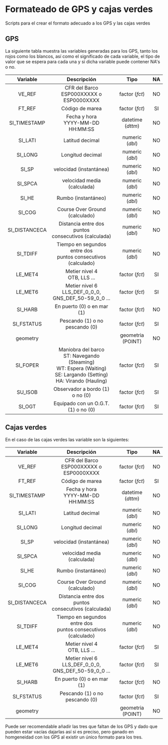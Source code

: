 # Formateado de GPS y cajas verdes
Scripts para el crear el formato adecuado a los GPS y las cajas verdes
## GPS
La siguiente tabla muestra las variables generadas para los GPS, tanto los rojos como los blancos, así como el significado de cada variable, el tipo de valor que se espera para cada una y si dicha variable puede contener NA's o no.

| Variable |Descripción| Tipo | NA |
|:--------:|:----:|:--:|:--:|
|VE_REF|CFR del Barco<br>ESP000XXXXX o ESP0000XXXX|factor (*fct*)|NO|
|FT_REF|Código de marea|factor (*fct*)|SI|
|SI_TIMESTAMP|Fecha y hora <br> YYYY-MM-DD HH:MM:SS|datetime (*dttm*)|NO|
|SI_LATI|Latitud decimal|numeric (*dbl*)|NO|
|SI_LONG|Longitud decimal|numeric (*dbl*)|NO|
|SI_SP|velocidad (instantánea)|numeric (*dbl*)|NO|
|SI_SPCA|velocidad media (calculada)|numeric (*dbl*)|NO|
|SI_HE|Rumbo (instantáneo)|numeric (*dbl*)|NO|
|SI_COG|Course Over Ground (calculado)|numeric (*dbl*)|NO|
|SI_DISTANCECA|Distancia entre dos puntos <br> consecutivos (calculada)|numeric (*dbl*)|NO|
|SI_TDIFF|Tiempo en segundos entre dos<br>puntos consecutivos (calculado)|numeric (*dbl*)|NO|
|LE_MET4|Metier nivel 4<br>OTB, LLS ...|factor (*fct*)|SI|
|LE_MET6|Metier nivel 6<br>LLS_DEF_0_0_0, GNS_DEF_50-59_0_0 ...|factor (*fct*)|SI|
|SI_HARB|En puerto (0) o en mar (1)| factor (*fct*)|NO|
|SI_FSTATUS|Pescando (1) o no pescando (0)|factor (*fct*)|SI|
|geometry||geometria (POINT)|NO|
|SI_FOPER|Maniobra del barco<br>ST: Navegando (Steaming)<br>WT: Espera (Waiting)<br>SE: Largando (Setting)<br>HA: Virando (Hauling)|factor (*fct*)|SI|
|SU_ISOB|Observador a bordo (1) o no (0)|factor (*fct*)|SI|
|SI_OGT|Equipado con un O.G.T. (1) o no (0)|factor (*fct*)|SI|

## Cajas verdes
En el caso de las cajas verdes las variable son la siguientes:

| Variable |Descripción| Tipo | NA |
|:--------:|:----:|:--:|:--:|
|VE_REF|CFR del Barco<br>ESP000XXXXX o ESP0000XXXX|factor (*fct*)|NO|
|FT_REF|Código de marea|factor (*fct*)|SI|
|SI_TIMESTAMP|Fecha y hora <br> YYYY-MM-DD HH:MM:SS|datetime (*dttm*)|NO|
|SI_LATI|Latitud decimal|numeric (*dbl*)|NO|
|SI_LONG|Longitud decimal|numeric (*dbl*)|NO|
|SI_SP|velocidad (instantánea)|numeric (*dbl*)|NO|
|SI_SPCA|velocidad media (calculada)|numeric (*dbl*)|NO|
|SI_HE|Rumbo (instantáneo)|numeric (*dbl*)|NO|
|SI_COG|Course Over Ground (calculado)|numeric (*dbl*)|NO|
|SI_DISTANCECA|Distancia entre dos puntos <br> consecutivos (calculada)|numeric (*dbl*)|NO|
|SI_TDIFF|Tiempo en segundos entre dos<br>puntos consecutivos (calculado)|numeric (*dbl*)|NO|
|LE_MET4|Metier nivel 4<br>OTB, LLS ...|factor (*fct*)|SI|
|LE_MET6|Metier nivel 6<br>LLS_DEF_0_0_0, GNS_DEF_50-59_0_0 ...|factor (*fct*)|SI|
|SI_HARB|En puerto (0) o en mar (1)| factor (*fct*)|NO|
|SI_FSTATUS|Pescando (1) o no pescando (0)|factor (*fct*)|SI|
|geometry||geometria (POINT)|NO|

Puede ser recomendable añadir las tres que faltan de los GPS y dado que pueden estar vacías dajarlas así si es preciso, pero ganado en homgeneidad con los GPS al existir un único formato para los tres.
